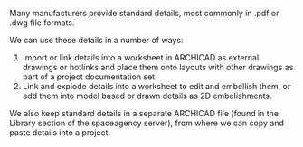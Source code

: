 Many manufacturers provide standard details, most commonly in .pdf or .dwg file formats.

We can use these details in a number of ways:

1. Import or link details into a worksheet in ARCHICAD as external drawings or hotlinks and place them onto layouts with other drawings as part of a project documentation set.
2. Link and explode details into a worksheet to edit and embellish them, or add them into model based or drawn details as 2D embelishments.

We also keep standard details in a separate ARCHICAD file (found in the Library section of the spaceagency server), from where we can copy and paste details into a project.